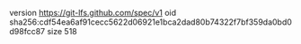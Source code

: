 version https://git-lfs.github.com/spec/v1
oid sha256:cdf54ea6af91cecc5622d06921e1bca2dad80b74322f7bf359da0bd0d98fcc87
size 518
